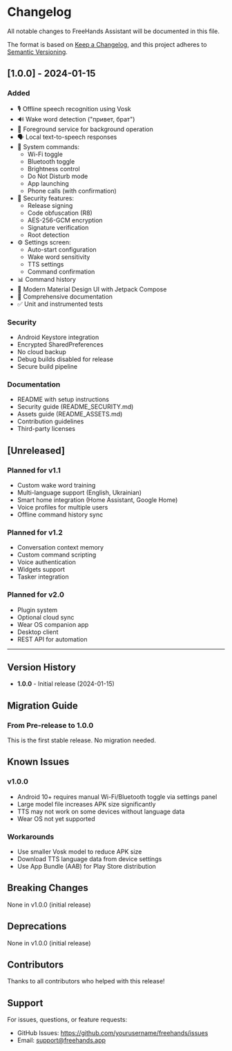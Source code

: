 # Changelog

All notable changes to FreeHands Assistant will be documented in this file.

The format is based on [Keep a Changelog](https://keepachangelog.com/en/1.0.0/),
and this project adheres to [Semantic Versioning](https://semver.org/spec/v2.0.0.html).

## [1.0.0] - 2024-01-15

### Added
- 🎙️ Offline speech recognition using Vosk
- 🔊 Wake word detection ("привет, брат")
- 🔄 Foreground service for background operation
- 🗣️ Local text-to-speech responses
- 📱 System commands:
  - Wi-Fi toggle
  - Bluetooth toggle
  - Brightness control
  - Do Not Disturb mode
  - App launching
  - Phone calls (with confirmation)
- 🔐 Security features:
  - Release signing
  - Code obfuscation (R8)
  - AES-256-GCM encryption
  - Signature verification
  - Root detection
- ⚙️ Settings screen:
  - Auto-start configuration
  - Wake word sensitivity
  - TTS settings
  - Command confirmation
- 📊 Command history
- 🎨 Modern Material Design UI with Jetpack Compose
- 📖 Comprehensive documentation
- ✅ Unit and instrumented tests

### Security
- Android Keystore integration
- Encrypted SharedPreferences
- No cloud backup
- Debug builds disabled for release
- Secure build pipeline

### Documentation
- README with setup instructions
- Security guide (README_SECURITY.md)
- Assets guide (README_ASSETS.md)
- Contribution guidelines
- Third-party licenses

## [Unreleased]

### Planned for v1.1
- Custom wake word training
- Multi-language support (English, Ukrainian)
- Smart home integration (Home Assistant, Google Home)
- Voice profiles for multiple users
- Offline command history sync

### Planned for v1.2
- Conversation context memory
- Custom command scripting
- Voice authentication
- Widgets support
- Tasker integration

### Planned for v2.0
- Plugin system
- Optional cloud sync
- Wear OS companion app
- Desktop client
- REST API for automation

---

## Version History

- **1.0.0** - Initial release (2024-01-15)

## Migration Guide

### From Pre-release to 1.0.0

This is the first stable release. No migration needed.

## Known Issues

### v1.0.0
- Android 10+ requires manual Wi-Fi/Bluetooth toggle via settings panel
- Large model file increases APK size significantly
- TTS may not work on some devices without language data
- Wear OS not yet supported

### Workarounds
- Use smaller Vosk model to reduce APK size
- Download TTS language data from device settings
- Use App Bundle (AAB) for Play Store distribution

## Breaking Changes

None in v1.0.0 (initial release)

## Deprecations

None in v1.0.0 (initial release)

## Contributors

Thanks to all contributors who helped with this release!

## Support

For issues, questions, or feature requests:
- GitHub Issues: https://github.com/yourusername/freehands/issues
- Email: support@freehands.app
